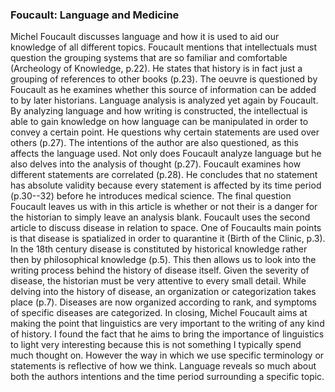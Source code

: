 ### Foucault: Language and Medicine
Michel Foucault discusses language and how it is used to aid our knowledge of all different topics. Foucault mentions that intellectuals must question the grouping systems that are so familiar and comfortable (Archeology of Knowledge, p.22). He states that history is in fact just a grouping of references to other books (p.23). The oeuvre is questioned by Foucault as he examines whether this source of information can be added to by later historians. Language analysis is analyzed yet again by Foucault. By analyzing language and how writing is constructed, the intellectual is able to gain knowledge on how language can be manipulated in order to convey a certain point. He questions why certain statements are used over others (p.27). The intentions of the author are also questioned, as this affects the language used. Not only does Foucault analyze language but he also delves into the analysis of thought (p.27). Foucault examines how different statements are correlated (p.28). He concludes that no statement has absolute validity because every statement is affected by its time period (p.30--32) before he introduces medical science. The final question Foucault leaves us with in this article is whether or not their is a danger for the historian to simply leave an analysis blank.
Foucault uses the second article to discuss disease in relation to space. One of Foucaults main points is that disease is spatialized in order to quarantine it (Birth of the Clinic, p.3). In the 18th century disease is constituted by historical knowledge rather then by philosophical knowledge (p.5). This then allows us to look into the writing process behind the history of disease itself. Given the severity of disease, the historian must be very attentive to every small detail. While delving into the history of disease, an organization or categorization takes place (p.7). Diseases are now organized according to rank, and symptoms of specific diseases are categorized.
In closing, Michel Foucault aims at making the point that linguistics are very important to the writing of any kind of history. I found the fact that he aims to bring the importance of linguistics to light very interesting because this is not something I typically spend much thought on. However the way in which we use specific terminology or statements is reflective of how we think. Language reveals so much about both the authors intentions and the time period surrounding a specific topic.
